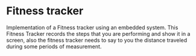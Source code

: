 # Fitness tracker

Implementation of a Fitness tracker using an embedded system. This Fitness Tracker records  the steps that you are performing and show it in a screen, also the fitness tracker needs to say to you the distance traveled during some periods of measurement.
